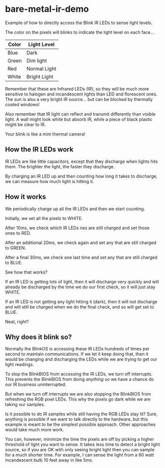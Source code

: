 # bare-metal-ir-demo

Example of how to directly access the Blink IR LEDs to sense light levels. 

The color on the pixels will blinks to indicate the light level on each face...

| Color | Light Level |
|-|-|
| Blue | Dark |
| Green | Dim light |
| Red | Normal Light |
| White | Bright Light |

Remember that these are Infrared LEDs (IR), so they will be much more sensitive to halogen and incandescent lights than LED and florescent ones. The sun is also a very bright IR source... but can be blocked by thermally coated windows! 

Also remember that IR light can reflect and transmit differently than visible light. A wall might look white but absorb IR, while a piece of black plastic might be clear to IR.  

Your blink is like a mini thermal camera!

## How the IR LEDs work

IR LEDs are like little capacitors, except that they discharge when lights hits them. The brighter the light, the faster they discharge. 

By charging an IR LED up and then counting how long it takes to discharge, we can measure how much light is hitting it. 

## How it works

We periodically charge up all the IR LEDs and then we start counting. 

Initially, we set all the pixels to WHITE. 

After 10ms, we check which IR LEDs nes are still charged and set those ones to RED. 

After an additional 20ms, we check again and set any that are still charged to GREEN.

After a final 30ms, we check one last time and set any that are still charged to BLUE.

See how that works?

If an IR LED is getting lots of light, then it will discharge very quickly and will already be discharged by the time we do our first check, so it will just stay WHITE.   

If an IR LED is not getting any light hitting it (dark), then it will not discharge and will still be charged when we do the final check, and so will get set to BLUE. 

Neat, right?

## Why does it blink so?

Normally the BlinkOS is accessing these IR LEDs hundreds of times per second to maintain communications. If we let it keep doing that, then it would be changing and discharging the LEDs while we are trying to get our light readings. 

To stop the BlinkBIOS from accessing the IR LEDs, we turn off interrupts. This prevents the BlinkBIOS from doing *anything* so we have a chance do our IR business uninterrupted. 

But when we turn off interrupts we are also stopping the BlinkBIOS from refreshing the RGB pixel LEDs. This why the pixels go dark while we are taking our samples. 

Is it possible to do IR samples while still having the RGB LEDs stay lit? Sure, anything is possible if we want to talk directly to the hardware, but this example is meant to be the simplest possible approach. Other approaches would take much more work.

You can, however, minimize the time the pixels are off by picking a higher threshold of light you want to sense. It takes less time to detect a bright light source, so if you are OK with only seeing bright light then you can sample for a much shorter time. For example, I can sense the light from a 60 watt incandescent bulb 10 feet away in like 5ms.  
